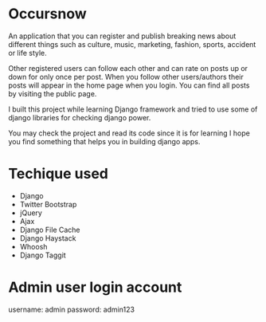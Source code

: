 # Occursnow

An application that you can register and publish breaking news about different
things such as culture, music, marketing, fashion, sports, accident or life style.

Other registered users can follow each other and can rate on posts up or down for
only once per post. When you follow other users/authors their posts will appear
in the home page when you login. You can find all posts by visiting the public
page.

I built this project while learning Django framework and tried to use some of django libraries for checking django power.

You may check the project and read its code since it is for learning I hope you find something that helps you in building django apps.

# Techique used

* Django
* Twitter Bootstrap
* jQuery
* Ajax
* Django File Cache
* Django Haystack
* Whoosh
* Django Taggit

# Admin user login account
username: admin
password: admin123
